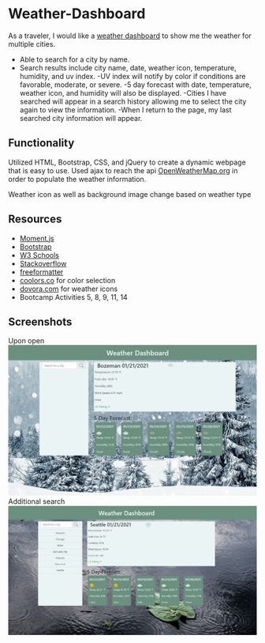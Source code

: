 # Weather-Dashboard
As a traveler, I would like a [weather dashboard](https://krcook1980.github.io/Weather-Dashboard/) to show me the weather for multiple cities.
- Able to search for a city by name.
- Search results include city name, date, weather icon, temperature, humidity, and uv index.
-UV index will notify by color if conditions are favorable, moderate, or severe.
-5 day forecast with date, temperature, weather icon, and humidity will also be displayed.
-Cities I have searched will appear in a search history allowing me to select the city again to view the information.
-When I return to the page, my last searched city information will appear.

## Functionality
Utilized HTML, Bootstrap, CSS, and jQuery to create a dynamic webpage that is easy to use. Used ajax to reach the api [OpenWeatherMap.org]("https://openweathermap.org/api") in order to populate the weather information. 

Weather icon as well as background image change based on weather type

## Resources
- [Moment.js](https://momentjs.com/)
- [Bootstrap](https://getbootstrap.com/)
- [W3 Schools](https://www.w3schools.com/)
- [Stackoverflow](https://stackoverflow.com/)
- [freeformatter](https://www.freeformatter.com/html-validator.html)
- [coolors.co](https://coolors.co/) for color selection
- [dovora.com](https://www.dovora.com/resources/weather-icons/) for weather icons
- Bootcamp Activities 5, 8, 9, 11, 14

## Screenshots
Upon open
<img src="https://github.com/krcook1980/Weather-Dashboard/blob/main/assets/scrn2.JPG">
Additional search
<img src="https://github.com/krcook1980/Weather-Dashboard/blob/main/assets/scrn1.JPG">